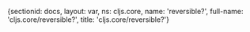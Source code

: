 {sectionid: docs, layout: var, ns: cljs.core, name: 'reversible?', full-name: 'cljs.core/reversible?',
  title: 'cljs.core/reversible?'}
